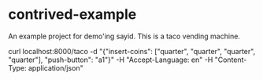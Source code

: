 # contrived-example
An example project for demo'ing sayid. This is a taco vending machine.

curl localhost:8000/taco -d "{\"insert-coins\": [\"quarter\", \"quarter\", \"quarter\", \"quarter\"], \"push-button\": \"a1\"}" -H "Accept-Language: en" -H "Content-Type: application/json"
